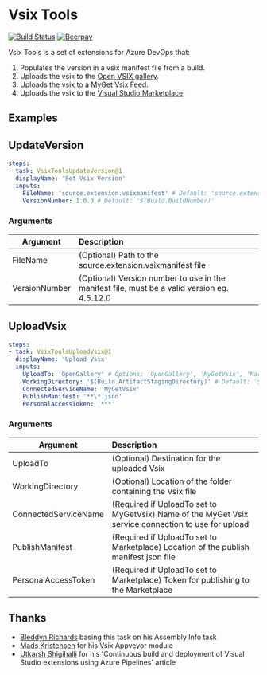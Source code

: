 # Vsix Tools

[![Build Status](https://dev.azure.com/sboulema/VsixTools/_apis/build/status/VsixTools-CI)](https://dev.azure.com/sboulema/VsixTools/_build/latest?definitionId=3)
[![Beerpay](https://img.shields.io/beerpay/sboulema/VsixTools.svg?style=flat)](https://beerpay.io/sboulema/VsixTools)

Vsix Tools is a set of extensions for Azure DevOps that:
1. Populates the version in a vsix manifest file from a build.
2. Uploads the vsix to the [Open VSIX gallery](http://vsixgallery.com/).
3. Uploads the vsix to a [MyGet Vsix Feed](https://www.myget.org/vsix).
4. Uploads the vsix to the [Visual Studio Marketplace](https://marketplace.visualstudio.com/).

## Examples
## UpdateVersion
```yml
steps:
- task: VsixToolsUpdateVersion@1
  displayName: 'Set Vsix Version'
  inputs:
    FileName: 'source.extension.vsixmanifest' # Default: 'source.extension.vsixmanifest'
    VersionNumber: 1.0.0 # Default: '$(Build.BuildNumber)'
```

### Arguments
| Argument      | Description   |
| ------------- |:------------- |
| FileName      | (Optional) Path to the source.extension.vsixmanifest file                                   |
| VersionNumber | (Optional) Version number to use in the manifest file, must be a valid version eg. 4.5.12.0 |

## UploadVsix
```yml
steps:
- task: VsixToolsUploadVsix@1
  displayName: 'Upload Vsix'
  inputs:
    UploadTo: 'OpenGallery' # Options: 'OpenGallery', 'MyGetVsix', 'Marketplace'; Default: OpenGallery
    WorkingDirectory: '$(Build.ArtifactStagingDirectory)' # Default: '$(Build.ArtifactStagingDirectory)'
    ConnectedServiceName: 'MyGetVsix'
    PublishManifest: '**\*.json'
    PersonalAccessToken: '***'
```

### Arguments
| Argument      | Description   |
| ------------- |:------------- |
| UploadTo             | (Optional) Destination for the uploaded Vsix               |
| WorkingDirectory     | (Optional) Location of the folder containing the Vsix file |
| ConnectedServiceName | (Required if UploadTo set to MyGetVsix) Name of the MyGet Vsix service connection to use for upload |
| PublishManifest      | (Required if UploadTo set to Marketplace) Location of the publish manifest json file |
| PersonalAccessToken  | (Required if UploadTo set to Marketplace) Token for publishing to the Marketplace |

## Thanks
- [Bleddyn Richards](https://github.com/BMuuN/vsts-assemblyinfo-task) basing this task on his Assembly Info task
- [Mads Kristensen](https://github.com/madskristensen/ExtensionScripts) for his Vsix Appveyor module
- [Utkarsh Shigihalli](https://www.visualstudiogeeks.com/devops/continuous-build-and-deployment-of-visual-studio-extensions) for his 'Continuous build and deployment of Visual Studio extensions using Azure Pipelines' article
